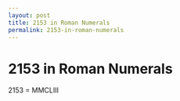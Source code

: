 ```yaml
---
layout: post
title: 2153 in Roman Numerals
permalink: 2153-in-roman-numerals
---
```


# 2153 in Roman Numerals

2153 = MMCLIII
